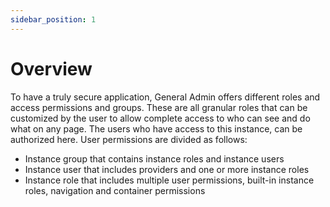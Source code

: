 ```yaml
---
sidebar_position: 1
---
```

# Overview

To have a truly secure application, General Admin offers different roles and access permissions and groups. These are all granular roles that can be customized by the user to allow complete access to who can see and do what on any page. The users who have access to this instance, can be authorized here. User permissions are divided as follows:

- Instance group that contains instance roles and instance users
- Instance user that includes providers and one or more instance roles
- Instance role that includes multiple user permissions, built-in instance roles, navigation and container permissions
